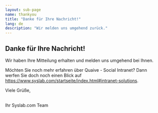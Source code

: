 ```yaml
---
layout: sub-page
name: thankyou
title: "Danke für Ihre Nachricht!"
lang: de
description: "Wir melden uns umgehend zurück."
---
```


<section id="about">
    <div class="container" itemscope itemtype="http://schema.org/Organization">

<h1>Danke für Ihre Nachricht!</h1>

<p>Wir haben Ihre Mitteilung erhalten und melden uns umgehend bei Ihnen.</p>

<p>Möchten Sie noch mehr erfahren über Quaive - Social Intranet? Dann werfen Sie doch noch einen Blick auf <a href="https://www.syslab.com/startseite/index.html#intranet-solutions">https://www.syslab.com/startseite/index.html#intranet-solutions</a>.
</p>

<p>
Viele Grüße,<br><br>

Ihr Syslab.com Team
</p>
</div>

</section>

